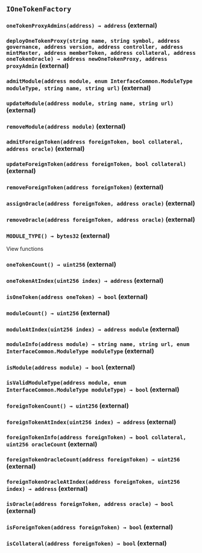 ## `IOneTokenFactory`






### `oneTokenProxyAdmins(address) → address` (external)





### `deployOneTokenProxy(string name, string symbol, address governance, address version, address controller, address mintMaster, address memberToken, address collateral, address oneTokenOracle) → address newOneTokenProxy, address proxyAdmin` (external)





### `admitModule(address module, enum InterfaceCommon.ModuleType moduleType, string name, string url)` (external)





### `updateModule(address module, string name, string url)` (external)





### `removeModule(address module)` (external)





### `admitForeignToken(address foreignToken, bool collateral, address oracle)` (external)





### `updateForeignToken(address foreignToken, bool collateral)` (external)





### `removeForeignToken(address foreignToken)` (external)





### `assignOracle(address foreignToken, address oracle)` (external)





### `removeOracle(address foreignToken, address oracle)` (external)





### `MODULE_TYPE() → bytes32` (external)

View functions



### `oneTokenCount() → uint256` (external)





### `oneTokenAtIndex(uint256 index) → address` (external)





### `isOneToken(address oneToken) → bool` (external)





### `moduleCount() → uint256` (external)





### `moduleAtIndex(uint256 index) → address module` (external)





### `moduleInfo(address module) → string name, string url, enum InterfaceCommon.ModuleType moduleType` (external)





### `isModule(address module) → bool` (external)





### `isValidModuleType(address module, enum InterfaceCommon.ModuleType moduleType) → bool` (external)





### `foreignTokenCount() → uint256` (external)





### `foreignTokenAtIndex(uint256 index) → address` (external)





### `foreignTokenInfo(address foreignToken) → bool collateral, uint256 oracleCount` (external)





### `foreignTokenOracleCount(address foreignToken) → uint256` (external)





### `foreignTokenOracleAtIndex(address foreignToken, uint256 index) → address` (external)





### `isOracle(address foreignToken, address oracle) → bool` (external)





### `isForeignToken(address foreignToken) → bool` (external)





### `isCollateral(address foreignToken) → bool` (external)






